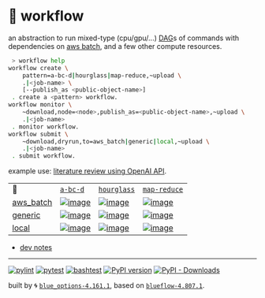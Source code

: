 # 📜 workflow

an abstraction to run mixed-type (cpu/gpu/...) [DAG](https://networkx.org/documentation/stable/reference/classes/digraph.html)s of commands with dependencies on [aws batch](https://aws.amazon.com/batch/), and a few other compute resources.

```bash
 > workflow help
workflow create \
	pattern=a-bc-d|hourglass|map-reduce,~upload \
	.|<job-name> \
	[--publish_as <public-object-name>]
 . create a <pattern> workflow.
workflow monitor \
	~download,node=<node>,publish_as=<public-object-name>,~upload \
	.|<job-name>
 . monitor workflow.
workflow submit \
	~download,dryrun,to=aws_batch|generic|local,~upload \
	.|<job-name>
 . submit workflow.
```

example use: [literature review using OpenAI API](https://github.com/kamangir/openai-commands/tree/main/openai_commands/literature_review).

|   |   |   |   |
| --- | --- | --- | --- |
| 📜 | [`a-bc-d`](./patterns/a-bc-d.dot) | [`hourglass`](./patterns/hourglass.dot) | [`map-reduce`](./patterns/map-reduce.dot) |
| [aws_batch](./runners/aws_batch.py) | [![image](https://kamangir-public.s3.ca-central-1.amazonaws.com/aws_batch-a-bc-d/workflow.gif?raw=true&random=P8o4GfsVM97rOIFJ)](https://kamangir-public.s3.ca-central-1.amazonaws.com/aws_batch-a-bc-d/workflow.gif?raw=true&random=P8o4GfsVM97rOIFJ) | [![image](https://kamangir-public.s3.ca-central-1.amazonaws.com/aws_batch-hourglass/workflow.gif?raw=true&random=zm6pg4kxmKxF054Q)](https://kamangir-public.s3.ca-central-1.amazonaws.com/aws_batch-hourglass/workflow.gif?raw=true&random=zm6pg4kxmKxF054Q) | [![image](https://kamangir-public.s3.ca-central-1.amazonaws.com/aws_batch-map-reduce/workflow.gif?raw=true&random=sSMe9gd3gAAbsP62)](https://kamangir-public.s3.ca-central-1.amazonaws.com/aws_batch-map-reduce/workflow.gif?raw=true&random=sSMe9gd3gAAbsP62) |
| [generic](./runners/generic.py) | [![image](https://kamangir-public.s3.ca-central-1.amazonaws.com/generic-a-bc-d/workflow.gif?raw=true&random=IN7nO1EDd2qGmoHo)](https://kamangir-public.s3.ca-central-1.amazonaws.com/generic-a-bc-d/workflow.gif?raw=true&random=IN7nO1EDd2qGmoHo) | [![image](https://kamangir-public.s3.ca-central-1.amazonaws.com/generic-hourglass/workflow.gif?raw=true&random=NjQiymBWRYWtyDp9)](https://kamangir-public.s3.ca-central-1.amazonaws.com/generic-hourglass/workflow.gif?raw=true&random=NjQiymBWRYWtyDp9) | [![image](https://kamangir-public.s3.ca-central-1.amazonaws.com/generic-map-reduce/workflow.gif?raw=true&random=n5sHLlyRwjtRwEgX)](https://kamangir-public.s3.ca-central-1.amazonaws.com/generic-map-reduce/workflow.gif?raw=true&random=n5sHLlyRwjtRwEgX) |
| [local](./runners/local.py) | [![image](https://kamangir-public.s3.ca-central-1.amazonaws.com/local-a-bc-d/workflow.gif?raw=true&random=pAGfCEur2IAD7dIW)](https://kamangir-public.s3.ca-central-1.amazonaws.com/local-a-bc-d/workflow.gif?raw=true&random=pAGfCEur2IAD7dIW) | [![image](https://kamangir-public.s3.ca-central-1.amazonaws.com/local-hourglass/workflow.gif?raw=true&random=TH5zrLKHaaXttawF)](https://kamangir-public.s3.ca-central-1.amazonaws.com/local-hourglass/workflow.gif?raw=true&random=TH5zrLKHaaXttawF) | [![image](https://kamangir-public.s3.ca-central-1.amazonaws.com/local-map-reduce/workflow.gif?raw=true&random=VNrPPtMocRAfcUay)](https://kamangir-public.s3.ca-central-1.amazonaws.com/local-map-reduce/workflow.gif?raw=true&random=VNrPPtMocRAfcUay) |

- [dev notes](https://arash-kamangir.medium.com/%EF%B8%8F-openai-experiments-54-e49117dc69ef)

---


[![pylint](https://github.com/kamangir/notebooks-and-scripts/actions/workflows/pylint.yml/badge.svg)](https://github.com/kamangir/notebooks-and-scripts/actions/workflows/pylint.yml) [![pytest](https://github.com/kamangir/notebooks-and-scripts/actions/workflows/pytest.yml/badge.svg)](https://github.com/kamangir/notebooks-and-scripts/actions/workflows/pytest.yml) [![bashtest](https://github.com/kamangir/notebooks-and-scripts/actions/workflows/bashtest.yml/badge.svg)](https://github.com/kamangir/notebooks-and-scripts/actions/workflows/bashtest.yml) [![PyPI version](https://img.shields.io/pypi/v/notebooks-and-scripts.svg)](https://pypi.org/project/notebooks-and-scripts/) [![PyPI - Downloads](https://img.shields.io/pypi/dd/notebooks-and-scripts)](https://pypistats.org/packages/notebooks-and-scripts)

built by 🌀 [`blue_options-4.161.1`](https://github.com/kamangir/awesome-bash-cli), based on [`blueflow-4.807.1`](https://github.com/kamangir/notebooks-and-scripts).
